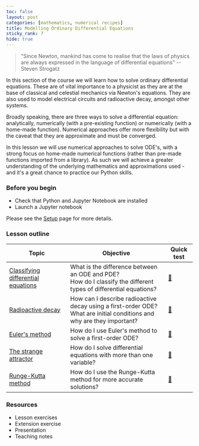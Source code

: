 ```yaml
---
toc: false
layout: post
categories: [mathematics, numerical recipes]
title: Modelling Ordinary Differential Equations
sticky_rank: 7
hide: true
---
```


> "Since Newton, mankind has come to realise that  the  laws of  physics are always expressed in the language of differential equations" -- Steven Strogatz

In this section of the course we will learn how to solve ordinary differential equations. These are of vital importance to a physicist as they are at the base of classical and celestial mechanics via Newton's equations. They are also used to model electrical circuits and radioactive decay, amongst other systems.
 
Broadly speaking, there are three ways to solve a differential equation: analytically, numerically (with a pre-existing function) or numerically (with a home-made function). Numerical approaches offer more flexibility but with the caveat that they are approximate and must be converged. 

In this lesson we will use numerical approaches to solve ODE's, with a strong focus on home-made numerical functions (rather than pre-made functions imported from a library). As such we will achieve a greater understanding of the underlying mathematics and approximations used - and it's a great chance to practice our Python skills.

### Before you begin

- Check that Python and Jupyter Notebook are installed
- Launch a Jupyter notebook 

Please see the [Setup](https://nu-cem.github.io/CompPhys/2021/08/02/Setup) page for more details.

### Lesson outline

| Topic | Objective | Quick test |
|-------|-----------|-----------|
|[Classifying differential equations](https://nu-cem.github.io/CompPhys/2021/08/02/ODE-Types)|What is the difference between an ODE and PDE? <br/> How do I classify the different types of differential equations? | [:ticket:](https://nu-cem.github.io/CompPhys/2021/08/02/ODE-Types-Qs.html) |
|[Radioactive decay](https://nu-cem.github.io/CompPhys/2021/08/02/Radioactive-Decay)| How can I describe radioactive decay using a first-order ODE? <br/> What are initial conditions and why are  they important?| [:trolleybus:](https://nu-cem.github.io/CompPhys/2021/08/02/Radioactive-Decay-Qs.html)|
|[Euler's method](https://nu-cem.github.io/CompPhys/2021/08/02/Eulers-Method)| How do I use Euler's method to solve a first-order ODE? | [:blue_car:](https://nu-cem.github.io/CompPhys/2021/08/02/Eulers-Method-Qs.html)|
|[The strange attractor](https://nu-cem.github.io/CompPhys/2021/08/02/Runge-Kutta)| How do I solve differential equations with more than one variable? | [:truck:](https://nu-cem.github.io/CompPhys/2021/08/02/Runge-Kutta-Qs.html)|
|[Runge-Kutta method](https://nu-cem.github.io/CompPhys/2021/08/02/Runge-Kutta)| How do I use the Runge-Kutta method for more accurate solutions? | [:red_car:](https://nu-cem.github.io/CompPhys/2021/08/02/Runge-Kutta-Qs.html)|

### Resources

- Lesson exercises
- Extension exercise
- Presentation
- Teaching notes

